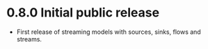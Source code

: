 # 0.8.0 Initial public release

- First release of streaming models with sources, sinks, flows and streams.
